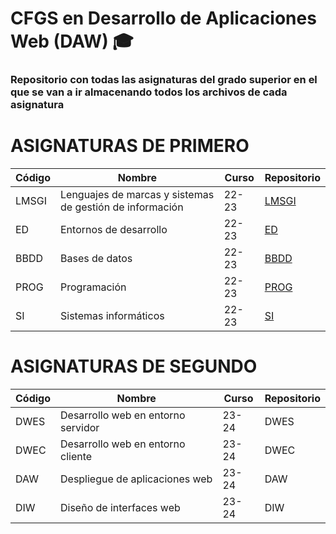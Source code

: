 # CFGS en Desarrollo de Aplicaciones Web (DAW) 🎓

### Repositorio con todas las asignaturas del grado superior en el que se van a ir almacenando todos los archivos de cada asignatura

# ASIGNATURAS DE PRIMERO

| Código | Nombre | Curso | Repositorio |
|-----------|-----------|-----------|-----------|
| LMSGI | Lenguajes de marcas y sistemas de gestión de información | 22-23 | [LMSGI](https://github.com/FranciscoRodBel/LMSGI.git) |
| ED | Entornos de desarrollo | 22-23 | [ED](https://github.com/FranciscoRodBel/ED.git) |
| BBDD | Bases de datos | 22-23 | [BBDD](https://github.com/FranciscoRodBel/BBDD.git) |
| PROG | Programación | 22-23 | [PROG](https://github.com/FranciscoRodBel/PROG.git) |
| SI | Sistemas informáticos | 22-23 | [SI](https://github.com/FranciscoRodBel/SI.git) |


# ASIGNATURAS DE SEGUNDO

| Código | Nombre | Curso | Repositorio |
|-----------|-----------|-----------|-----------|
| DWES | Desarrollo web en entorno servidor | 23-24 | DWES |
| DWEC | Desarrollo web en entorno cliente | 23-24 | DWEC |
| DAW | Despliegue de aplicaciones web | 23-24 | DAW |
| DIW | Diseño de interfaces web | 23-24 | DIW |
